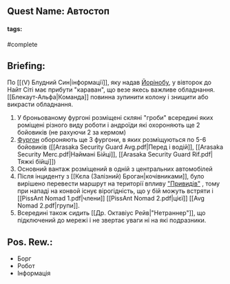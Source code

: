 ## Quest Name: Автостоп
#### tags:
#complete 
## Briefing:
По [[(V) Блудний Син|інформації]], яку надав [Йорінобу](https://cyberpunk.fandom.com/wiki/Yorinobu_Arasaka), у вівторок до Найт Сіті має прибути "караван", що везе якесь важливе обладнання. [[Блекаут-Альфа|Команда]] повинна зупинити колону і знищити або викрасти обладнання.
1. У броньованому фургоні розміщені скляні "гроби" всередині яких роміщені різного виду роботи і андроїди які охороняють ще 2 бойовиків (не рахуючи 2 за кермом)
2. [Фургон](https://cyberpunk.fandom.com/wiki/Yakurichi-Ural_BR70_Heavy_Transporter) обороняють ще 3 фургони, в яких розміщуються по 5-6 бойовиків ([[Arasaka Security Guard Avg.pdf|Перед і водій]], [[Arasaka Security Merc.pdf|Наймані Бійці]], [[Arasaka Security Guard Rif.pdf|Тяжкі бійці]])
3. Основний вантаж розміщений в одній з центральних автомобілей
4. Після інциденту з [[Кєла (Залізний) Броган|кочівниками]], було вирішено перевести маршрут на території впливу ["Привидів"](https://cyberpunk.fandom.com/wiki/Wraiths) , тому при нападі на конвой існує вірогідність, що у бій можуть встряти і [[PissAnt Nomad 1.pdf|члени]] [[PissAnt Nomad 2.pdf|цієї]] [[Avg Nomad 2.pdf|групи]].
5. Всередині також сидить [[Др. Октавіус Рейв|"Нетраннер"]], що підключений до мережі і не звертає уваги ні на які подразники.
## Pos. Rew.:
- Борг
- Робот
- Інформація
